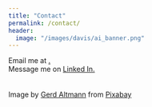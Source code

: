 ```yaml
---
title: "Contact"
permalink: /contact/
header:
  image: "/images/davis/ai_banner.png"
---
```


Email me at <a href="mailto:amodavis@my365.bellevue.edu">.</a>
<br>
Message me on <a href="https://www.linkedin.com/in/amie-davis-3169a7b3">Linked In.</a>
<br>
<br>
<br>
Image by <a href="https://pixabay.com/users/geralt-9301/?utm_source=link-attribution&amp;utm_medium=referral&amp;utm_campaign=image&amp;utm_content=3382507">Gerd Altmann</a> from <a href="https://pixabay.com/?utm_source=link-attribution&amp;utm_medium=referral&amp;utm_campaign=image&amp;utm_content=3382507">Pixabay</a>

